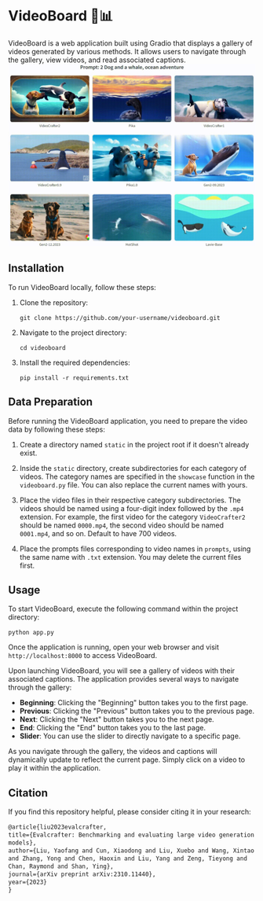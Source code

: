 # VideoBoard 🎥📊

VideoBoard is a web application built using Gradio that displays a gallery of videos generated by various methods. It allows users to navigate through the gallery, view videos, and read associated captions. 
![AI-Created Video Gallery](https://github.com/evalcrafter/EvalCrafter/blob/master/Gallery.gif)


## Installation

To run VideoBoard locally, follow these steps:

1. Clone the repository:

   ```
   git clone https://github.com/your-username/videoboard.git
   ```

2. Navigate to the project directory:

   ```
   cd videoboard
   ```

3. Install the required dependencies:

   ```
   pip install -r requirements.txt
   ```

## Data Preparation

Before running the VideoBoard application, you need to prepare the video data by following these steps:

1. Create a directory named `static` in the project root if it doesn't already exist.

2. Inside the `static` directory, create subdirectories for each category of videos. The category names are specified in the `showcase` function in the `videoboard.py` file. You can also replace the current names with yours.

3. Place the video files in their respective category subdirectories. The videos should be named using a four-digit index followed by the `.mp4` extension. For example, the first video for the category `VideoCrafter2` should be named `0000.mp4`, the second video should be named `0001.mp4`, and so on. Default to have 700 videos.

4. Place the prompts files corresponding to video names in `prompts`, using the same name with `.txt` extension. You may delete the current files first.

## Usage

To start VideoBoard, execute the following command within the project directory:

```
python app.py
```

Once the application is running, open your web browser and visit `http://localhost:8000` to access VideoBoard.

Upon launching VideoBoard, you will see a gallery of videos with their associated captions. The application provides several ways to navigate through the gallery:

- **Beginning**: Clicking the "Beginning" button takes you to the first page.
- **Previous**: Clicking the "Previous" button takes you to the previous page.
- **Next**: Clicking the "Next" button takes you to the next page.
- **End**: Clicking the "End" button takes you to the last page.
- **Slider**: You can use the slider to directly navigate to a specific page.

As you navigate through the gallery, the videos and captions will dynamically update to reflect the current page. Simply click on a video to play it within the application.


## Citation
If you find this repository helpful, please consider citing it in your research:

   ```
   @article{liu2023evalcrafter,
  title={Evalcrafter: Benchmarking and evaluating large video generation models},
  author={Liu, Yaofang and Cun, Xiaodong and Liu, Xuebo and Wang, Xintao and Zhang, Yong and Chen, Haoxin and Liu, Yang and Zeng, Tieyong and Chan, Raymond and Shan, Ying},
  journal={arXiv preprint arXiv:2310.11440},
  year={2023}
   }
   ```
